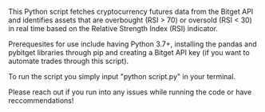 This Python script fetches cryptocurrency futures data from the Bitget API and identifies assets that are overbought (RSI > 70) or oversold (RSI < 30) in real time based on the Relative Strength Index (RSI) indicator.

Prerequesites for use include having Python 3.7+, installing the pandas and pybitget libraries through pip and creating a Bitget API key (if you want to automate trades through this script).

To run the script you simply input "python script.py" in your terminal.

Please reach out if you run into any issues while running the code or have reccommendations!
